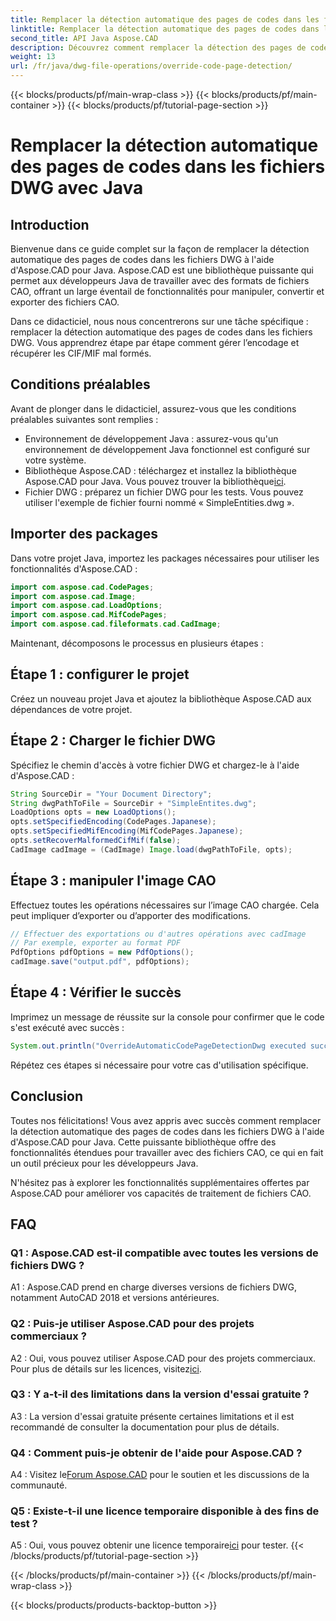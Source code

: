 ```yaml
---
title: Remplacer la détection automatique des pages de codes dans les fichiers DWG avec Java
linktitle: Remplacer la détection automatique des pages de codes dans les fichiers DWG
second_title: API Java Aspose.CAD
description: Découvrez comment remplacer la détection des pages de codes dans les fichiers DWG avec Aspose.CAD pour Java. Gérez efficacement l’encodage et récupérez les CIF/MIF malformés.
weight: 13
url: /fr/java/dwg-file-operations/override-code-page-detection/
---
```


{{< blocks/products/pf/main-wrap-class >}}
{{< blocks/products/pf/main-container >}}
{{< blocks/products/pf/tutorial-page-section >}}

# Remplacer la détection automatique des pages de codes dans les fichiers DWG avec Java

## Introduction

Bienvenue dans ce guide complet sur la façon de remplacer la détection automatique des pages de codes dans les fichiers DWG à l'aide d'Aspose.CAD pour Java. Aspose.CAD est une bibliothèque puissante qui permet aux développeurs Java de travailler avec des formats de fichiers CAO, offrant un large éventail de fonctionnalités pour manipuler, convertir et exporter des fichiers CAO.

Dans ce didacticiel, nous nous concentrerons sur une tâche spécifique : remplacer la détection automatique des pages de codes dans les fichiers DWG. Vous apprendrez étape par étape comment gérer l’encodage et récupérer les CIF/MIF mal formés.

## Conditions préalables

Avant de plonger dans le didacticiel, assurez-vous que les conditions préalables suivantes sont remplies :

- Environnement de développement Java : assurez-vous qu'un environnement de développement Java fonctionnel est configuré sur votre système.
- Bibliothèque Aspose.CAD : téléchargez et installez la bibliothèque Aspose.CAD pour Java. Vous pouvez trouver la bibliothèque[ici](https://releases.aspose.com/cad/java/).
- Fichier DWG : préparez un fichier DWG pour les tests. Vous pouvez utiliser l'exemple de fichier fourni nommé « SimpleEntities.dwg ».

## Importer des packages

Dans votre projet Java, importez les packages nécessaires pour utiliser les fonctionnalités d'Aspose.CAD :

```java
import com.aspose.cad.CodePages;
import com.aspose.cad.Image;
import com.aspose.cad.LoadOptions;
import com.aspose.cad.MifCodePages;
import com.aspose.cad.fileformats.cad.CadImage;
```

Maintenant, décomposons le processus en plusieurs étapes :

## Étape 1 : configurer le projet

Créez un nouveau projet Java et ajoutez la bibliothèque Aspose.CAD aux dépendances de votre projet.

## Étape 2 : Charger le fichier DWG

Spécifiez le chemin d'accès à votre fichier DWG et chargez-le à l'aide d'Aspose.CAD :

```java
String SourceDir = "Your Document Directory";
String dwgPathToFile = SourceDir + "SimpleEntites.dwg";
LoadOptions opts = new LoadOptions();
opts.setSpecifiedEncoding(CodePages.Japanese);
opts.setSpecifiedMifEncoding(MifCodePages.Japanese);
opts.setRecoverMalformedCifMif(false);
CadImage cadImage = (CadImage) Image.load(dwgPathToFile, opts);
```

## Étape 3 : manipuler l'image CAO

Effectuez toutes les opérations nécessaires sur l’image CAO chargée. Cela peut impliquer d’exporter ou d’apporter des modifications.

```java
// Effectuer des exportations ou d'autres opérations avec cadImage
// Par exemple, exporter au format PDF
PdfOptions pdfOptions = new PdfOptions();
cadImage.save("output.pdf", pdfOptions);
```

## Étape 4 : Vérifier le succès

Imprimez un message de réussite sur la console pour confirmer que le code s'est exécuté avec succès :

```java
System.out.println("OverrideAutomaticCodePageDetectionDwg executed successfully");
```

Répétez ces étapes si nécessaire pour votre cas d'utilisation spécifique.

## Conclusion

Toutes nos félicitations! Vous avez appris avec succès comment remplacer la détection automatique des pages de codes dans les fichiers DWG à l'aide d'Aspose.CAD pour Java. Cette puissante bibliothèque offre des fonctionnalités étendues pour travailler avec des fichiers CAO, ce qui en fait un outil précieux pour les développeurs Java.

N'hésitez pas à explorer les fonctionnalités supplémentaires offertes par Aspose.CAD pour améliorer vos capacités de traitement de fichiers CAO.

## FAQ

### Q1 : Aspose.CAD est-il compatible avec toutes les versions de fichiers DWG ?

A1 : Aspose.CAD prend en charge diverses versions de fichiers DWG, notamment AutoCAD 2018 et versions antérieures.

### Q2 : Puis-je utiliser Aspose.CAD pour des projets commerciaux ?

 A2 : Oui, vous pouvez utiliser Aspose.CAD pour des projets commerciaux. Pour plus de détails sur les licences, visitez[ici](https://purchase.aspose.com/buy).

### Q3 : Y a-t-il des limitations dans la version d'essai gratuite ?

A3 : La version d'essai gratuite présente certaines limitations et il est recommandé de consulter la documentation pour plus de détails.

### Q4 : Comment puis-je obtenir de l'aide pour Aspose.CAD ?

 A4 : Visitez le[Forum Aspose.CAD](https://forum.aspose.com/c/cad/19) pour le soutien et les discussions de la communauté.

### Q5 : Existe-t-il une licence temporaire disponible à des fins de test ?

 A5 : Oui, vous pouvez obtenir une licence temporaire[ici](https://purchase.aspose.com/temporary-license/) pour tester.
{{< /blocks/products/pf/tutorial-page-section >}}

{{< /blocks/products/pf/main-container >}}
{{< /blocks/products/pf/main-wrap-class >}}

{{< blocks/products/products-backtop-button >}}
